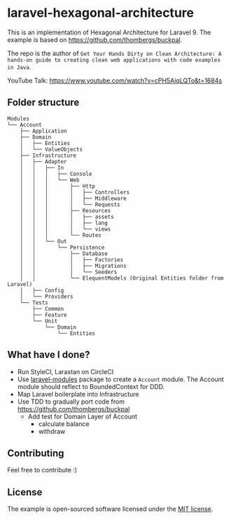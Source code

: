 # laravel-hexagonal-architecture

This is an implementation of Hexagonal Architecture for Laravel 9. The example is based on https://github.com/thombergs/buckpal.

The repo is the author of `Get Your Hands Dirty on Clean Architecture: A hands-on guide to creating clean web applications with code examples in Java`.

YouTube Talk: https://www.youtube.com/watch?v=cPH5AiqLQTo&t=1684s

## Folder structure

```
Modules
└── Account
    ├── Application
    ├── Domain
    │   ├── Entities
    │   └── ValueObjects
    ├── Infrastructure
    │   ├── Adapter
    │   │   ├── In
    │   │   │   ├── Console
    │   │   │   └── Web
    │   │   │       ├── Http
    │   │   │       │   ├── Controllers
    │   │   │       │   ├── Middleware
    │   │   │       │   └── Requests
    │   │   │       ├── Resources
    │   │   │       │   ├── assets
    │   │   │       │   ├── lang
    │   │   │       │   └── views
    │   │   │       └── Routes
    │   │   └── Out
    │   │       └── Persistence
    │   │           ├── Database
    │   │           │   ├── Factories
    │   │           │   ├── Migrations
    │   │           │   └── Seeders
    │   │           └── ElequentModels (Original Entities folder from Laravel)
    │   ├── Config
    │   └── Providers
    └── Tests
        ├── Common
        ├── Feature
        └── Unit
            └── Domain
                └── Entities
```

## What have I done?

- Run StyleCI, Larastan on CircleCI
- Use [laravel-modules](https://github.com/nWidart/laravel-modules) package to create a `Account` module. The Account module should reflect to BoundedContext for DDD.
- Map Laravel boilerplate into Infrastructure
- Use TDD to gradually port code from https://github.com/thombergs/buckpal
    - Add test for Domain Layer of Account
        - calculate balance
        - withdraw

## Contributing

Feel free to contribute :)

## License

The example is open-sourced software licensed under the [MIT license](https://opensource.org/licenses/MIT).
